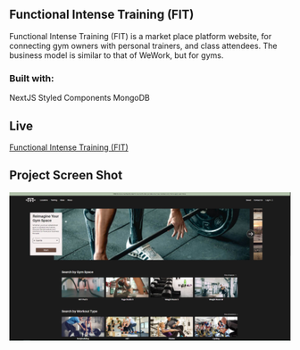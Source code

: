 ## Functional Intense Training (FIT)

Functional Intense Training (FIT) is a market place platform website, for connecting gym owners with personal trainers, and class attendees. The business model is similar to that of WeWork, but for gyms.

### Built with:

NextJS	Styled Components	MongoDB

## Live

<a href='https://functionalintense.training/' target='_blank'>Functional Intense Training (FIT)</a>

## Project Screen Shot

<img src='./public/capture.jpg' >
